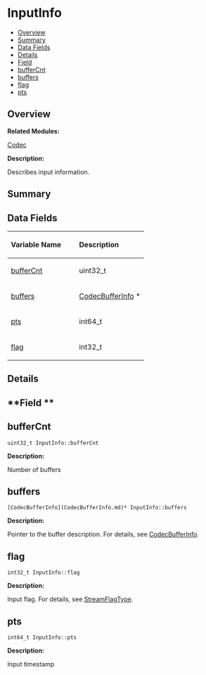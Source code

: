 # InputInfo<a name="ZH-CN_TOPIC_0000001054879536"></a>

-   [Overview](#section705319385165632)
-   [Summary](#section2056514315165632)
-   [Data Fields](#pub-attribs)
-   [Details](#section1477004799165632)
-   [Field](#section1236352740165632)
-   [bufferCnt](#adf0831b639d3e7e3b99c5cb2de16fad5)
-   [buffers](#ad759a3e9cef5806ffbf9dbff601d3897)
-   [flag](#a80d14d367be6484c1487d4fd2cef7e5f)
-   [pts](#acc69e5b615cd5fbe52626fb52cb1b90e)

## **Overview**<a name="section705319385165632"></a>

**Related Modules:**

[Codec](Codec.md)

**Description:**

Describes input information. 

## **Summary**<a name="section2056514315165632"></a>

## Data Fields<a name="pub-attribs"></a>

<a name="table1321510282165632"></a>
<table><thead align="left"><tr id="row796898384165632"><th class="cellrowborder" valign="top" width="50%" id="mcps1.1.3.1.1"><p id="p677440466165632"><a name="p677440466165632"></a><a name="p677440466165632"></a>Variable Name</p>
</th>
<th class="cellrowborder" valign="top" width="50%" id="mcps1.1.3.1.2"><p id="p1406371959165632"><a name="p1406371959165632"></a><a name="p1406371959165632"></a>Description</p>
</th>
</tr>
</thead>
<tbody><tr id="row1373452754165632"><td class="cellrowborder" valign="top" width="50%" headers="mcps1.1.3.1.1 "><p id="p1947703357165632"><a name="p1947703357165632"></a><a name="p1947703357165632"></a><a href="InputInfo.md#adf0831b639d3e7e3b99c5cb2de16fad5">bufferCnt</a></p>
</td>
<td class="cellrowborder" valign="top" width="50%" headers="mcps1.1.3.1.2 "><p id="p1191470003165632"><a name="p1191470003165632"></a><a name="p1191470003165632"></a>uint32_t </p>
</td>
</tr>
<tr id="row581230747165632"><td class="cellrowborder" valign="top" width="50%" headers="mcps1.1.3.1.1 "><p id="p532287326165632"><a name="p532287326165632"></a><a name="p532287326165632"></a><a href="InputInfo.md#ad759a3e9cef5806ffbf9dbff601d3897">buffers</a></p>
</td>
<td class="cellrowborder" valign="top" width="50%" headers="mcps1.1.3.1.2 "><p id="p1272361651165632"><a name="p1272361651165632"></a><a name="p1272361651165632"></a><a href="CodecBufferInfo.md">CodecBufferInfo</a> * </p>
</td>
</tr>
<tr id="row1411019629165632"><td class="cellrowborder" valign="top" width="50%" headers="mcps1.1.3.1.1 "><p id="p961365682165632"><a name="p961365682165632"></a><a name="p961365682165632"></a><a href="InputInfo.md#acc69e5b615cd5fbe52626fb52cb1b90e">pts</a></p>
</td>
<td class="cellrowborder" valign="top" width="50%" headers="mcps1.1.3.1.2 "><p id="p765413706165632"><a name="p765413706165632"></a><a name="p765413706165632"></a>int64_t </p>
</td>
</tr>
<tr id="row508696583165632"><td class="cellrowborder" valign="top" width="50%" headers="mcps1.1.3.1.1 "><p id="p284857521165632"><a name="p284857521165632"></a><a name="p284857521165632"></a><a href="InputInfo.md#a80d14d367be6484c1487d4fd2cef7e5f">flag</a></p>
</td>
<td class="cellrowborder" valign="top" width="50%" headers="mcps1.1.3.1.2 "><p id="p865326922165632"><a name="p865326922165632"></a><a name="p865326922165632"></a>int32_t </p>
</td>
</tr>
</tbody>
</table>

## **Details**<a name="section1477004799165632"></a>

## **Field **<a name="section1236352740165632"></a>

## bufferCnt<a name="adf0831b639d3e7e3b99c5cb2de16fad5"></a>

```
uint32_t InputInfo::bufferCnt
```

 **Description:**

Number of buffers 

## buffers<a name="ad759a3e9cef5806ffbf9dbff601d3897"></a>

```
[CodecBufferInfo](CodecBufferInfo.md)* InputInfo::buffers
```

 **Description:**

Pointer to the buffer description. For details, see  [CodecBufferInfo](CodecBufferInfo.md). 

## flag<a name="a80d14d367be6484c1487d4fd2cef7e5f"></a>

```
int32_t InputInfo::flag
```

 **Description:**

Input flag. For details, see  [StreamFlagType](Codec.md#ga8a15793172118d64d8adeba0c8544e84). 

## pts<a name="acc69e5b615cd5fbe52626fb52cb1b90e"></a>

```
int64_t InputInfo::pts
```

 **Description:**

Input timestamp 

